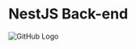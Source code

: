 # NestJS Back-end
![GitHub Logo](https://mir-s3-cdn-cf.behance.net/project_modules/1400/fecece74182713.5c254609b1588.png)




